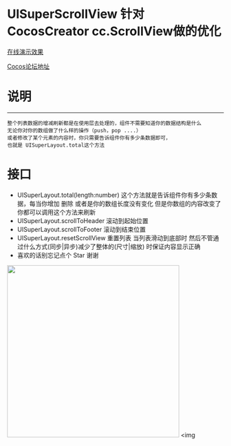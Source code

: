 # UISuperScrollView 针对CocosCreator cc.ScrollView做的优化 
[在线演示效果](https://icipiqkm.github.io/UISuperScrollView/)

[Cocos论坛地址](http://forum.cocos.org/t/cocos-creator-scrollview-uisuperscrollview/99891)




# 说明
---
    整个列表数据的增减刷新都是在使用层去处理的，组件不需要知道你的数据结构是什么
    无论你对你的数组做了什么样的操作（push，pop ....）
    或者修改了某个元素的内容时，你只需要告诉组件你有多少条数据即可，
    也就是 UISuperLayout.total这个方法

# 接口
* UISuperLayout.total(length:number) 这个方法就是告诉组件你有多少条数据，每当你增加 删除 或者是你的数组长度没有变化 但是你数组的内容改变了 你都可以调用这个方法来刷新
* UISuperLayout.scrollToHeader 滚动到起始位置
* UISuperLayout.scrollToFooter 滚动到结束位置
* UISuperLayout.resetScrollView 重置列表 当列表滑动到底部时 然后不管通过什么方式(同步|异步)减少了整体的(尺寸|缩放) 时保证内容显示正确
* 喜欢的话别忘记点个 Star 谢谢

<img src="https://github.com/icipiqkm/UISuperScrollView/blob/main/image/IMAGE%202021-01-25%2017:07:57.jpg" height="400"> <img 

